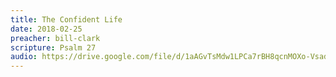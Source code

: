 ```yaml
---
title: The Confident Life
date: 2018-02-25
preacher: bill-clark
scripture: Psalm 27
audio: https://drive.google.com/file/d/1aAGvTsMdw1LPCa7rBH8qcnMOXo-Vsad5/view
---
```

